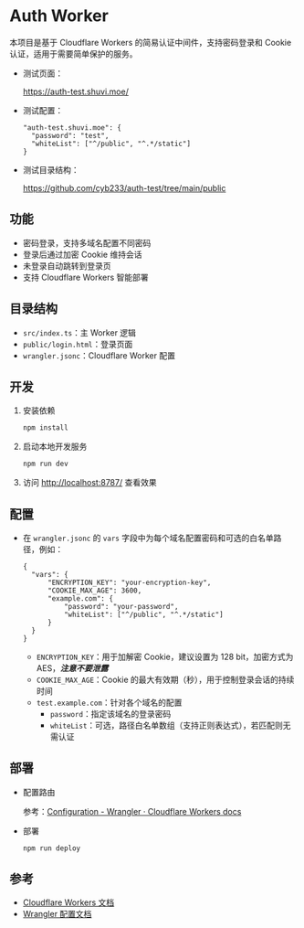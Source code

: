 # Auth Worker

本项目是基于 Cloudflare Workers 的简易认证中间件，支持密码登录和 Cookie 认证，适用于需要简单保护的服务。

- 测试页面：

  https://auth-test.shuvi.moe/

- 测试配置：
  ```
  "auth-test.shuvi.moe": {
    "password": "test",
    "whiteList": ["^/public", "^.*/static"]
  }
  ```
- 测试目录结构：

  https://github.com/cyb233/auth-test/tree/main/public

## 功能

- 密码登录，支持多域名配置不同密码
- 登录后通过加密 Cookie 维持会话
- 未登录自动跳转到登录页
- 支持 Cloudflare Workers 智能部署

## 目录结构

- `src/index.ts`：主 Worker 逻辑
- `public/login.html`：登录页面
- `wrangler.jsonc`：Cloudflare Worker 配置

## 开发

1. 安装依赖
   ```bash
   npm install
   ```
2. 启动本地开发服务
   ```bash
   npm run dev
   ```
3. 访问 [http://localhost:8787/](http://localhost:8787/) 查看效果

## 配置

- 在 `wrangler.jsonc` 的 `vars` 字段中为每个域名配置密码和可选的白名单路径，例如：
  ```jsonc
  {
  	"vars": {
  		"ENCRYPTION_KEY": "your-encryption-key",
  		"COOKIE_MAX_AGE": 3600,
  		"example.com": {
  			"password": "your-password",
  			"whiteList": ["^/public", "^.*/static"]
  		}
  	}
  }
  ```
  - `ENCRYPTION_KEY`：用于加解密 Cookie，建议设置为 128 bit，加密方式为 AES，**_注意不要泄露_**
  - `COOKIE_MAX_AGE`：Cookie 的最大有效期（秒），用于控制登录会话的持续时间
  - `test.example.com`：针对各个域名的配置
    - `password`：指定该域名的登录密码
    - `whiteList`：可选，路径白名单数组（支持正则表达式），若匹配则无需认证

## 部署

- 配置路由

  参考：[Configuration - Wrangler · Cloudflare Workers docs](https://developers.cloudflare.com/workers/wrangler/configuration/#routes)

- 部署
  ```bash
  npm run deploy
  ```

## 参考

- [Cloudflare Workers 文档](https://developers.cloudflare.com/workers/)
- [Wrangler 配置文档](https://developers.cloudflare.com/workers/wrangler/configuration/)
